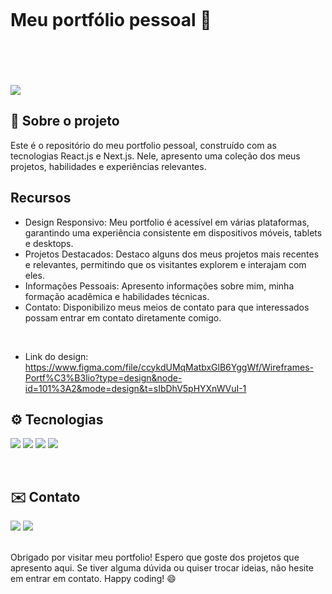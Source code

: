 <div style="width:100%; height: 200px; display: flex; align-items: center;;justify-content: space-between;">
  <h1> Meu portfólio pessoal 📌</h1>
</div>

<img src="https://i.imgur.com/AToTgbJ.png"></img>


## 📃 Sobre o projeto 
<p>Este é o repositório do meu portfolio pessoal, construído com as tecnologias React.js e Next.js. Nele, apresento uma coleção dos meus projetos, habilidades e experiências relevantes.</p>

## Recursos

- Design Responsivo: Meu portfolio é acessível em várias plataformas, garantindo uma experiência consistente em dispositivos móveis, tablets e desktops.
- Projetos Destacados: Destaco alguns dos meus projetos mais recentes e relevantes, permitindo que os visitantes explorem e interajam com eles.
- Informações Pessoais: Apresento informações sobre mim, minha formação acadêmica e habilidades técnicas.
- Contato: Disponibilizo meus meios de contato para que interessados possam entrar em contato diretamente comigo.
<br>

- Link do design: https://www.figma.com/file/ccykdUMqMatbxGlB6YggWf/Wireframes-Portf%C3%B3lio?type=design&node-id=101%3A2&mode=design&t=sIbDhV5pHYXnWVuI-1

## ⚙️ Tecnologias 

<img src="https://img.shields.io/badge/React-20232A?style=for-the-badge&logo=react&logoColor=61DAFB"></img>
<img src="https://img.shields.io/badge/Node.js-43853D?style=for-the-badge&logo=node.js&logoColor=white"></img>
<img src="https://img.shields.io/badge/TypeScript-007ACC?style=for-the-badge&logo=typescript&logoColor=white"></img>
<img src="https://img.shields.io/badge/next.js-000000?style=for-the-badge&logo=nextdotjs&logoColor=white"></img>

<br>

## ✉️ Contato 
<a href="https://www.linkedin.com/in/gustavo-rezende-paz/"><img src="https://img.shields.io/badge/LinkedIn-0077B5?style=for-the-badge&logo=linkedin&logoColor=white"></img></a>
<a href="mailto:grezendepaz@gmail.com"><img src="https://img.shields.io/badge/Gmail-D14836?style=for-the-badge&logo=gmail&logoColor=white"></img></a>

<br> 
Obrigado por visitar meu portfolio! Espero que goste dos projetos que apresento aqui. Se tiver alguma dúvida ou quiser trocar ideias, não hesite em entrar em contato. Happy coding! 😄
